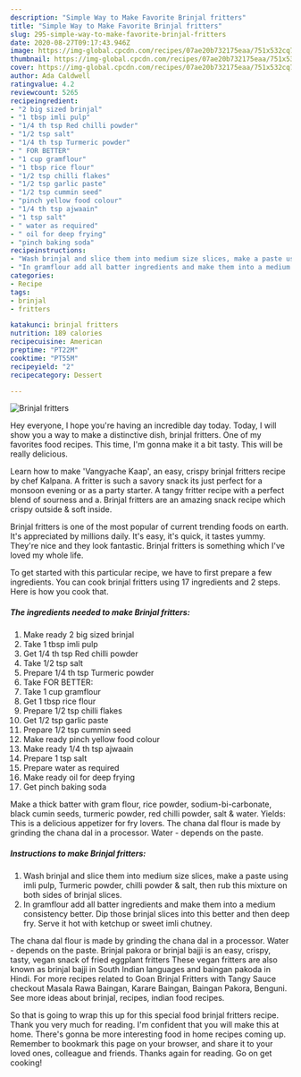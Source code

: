 ```yaml
---
description: "Simple Way to Make Favorite Brinjal fritters"
title: "Simple Way to Make Favorite Brinjal fritters"
slug: 295-simple-way-to-make-favorite-brinjal-fritters
date: 2020-08-27T09:17:43.946Z
image: https://img-global.cpcdn.com/recipes/07ae20b732175eaa/751x532cq70/brinjal-fritters-recipe-main-photo.jpg
thumbnail: https://img-global.cpcdn.com/recipes/07ae20b732175eaa/751x532cq70/brinjal-fritters-recipe-main-photo.jpg
cover: https://img-global.cpcdn.com/recipes/07ae20b732175eaa/751x532cq70/brinjal-fritters-recipe-main-photo.jpg
author: Ada Caldwell
ratingvalue: 4.2
reviewcount: 5265
recipeingredient:
- "2 big sized brinjal"
- "1 tbsp imli pulp"
- "1/4 th tsp Red chilli powder"
- "1/2 tsp salt"
- "1/4 th tsp Turmeric powder"
- " FOR BETTER"
- "1 cup gramflour"
- "1 tbsp rice flour"
- "1/2 tsp chilli flakes"
- "1/2 tsp garlic paste"
- "1/2 tsp cummin seed"
- "pinch yellow food colour"
- "1/4 th tsp ajwaain"
- "1 tsp salt"
- " water as required"
- " oil for deep frying"
- "pinch baking soda"
recipeinstructions:
- "Wash brinjal and slice them into medium size slices, make a paste using imli pulp, Turmeric powder, chilli powder &amp; salt, then rub this mixture on both sides of brinjal slices."
- "In gramflour add all batter ingredients and make them into a medium consistency better. Dip those brinjal slices into this better and then deep fry. Serve it hot with ketchup or sweet imli chutney."
categories:
- Recipe
tags:
- brinjal
- fritters

katakunci: brinjal fritters 
nutrition: 189 calories
recipecuisine: American
preptime: "PT22M"
cooktime: "PT55M"
recipeyield: "2"
recipecategory: Dessert

---
```



![Brinjal fritters](https://img-global.cpcdn.com/recipes/07ae20b732175eaa/751x532cq70/brinjal-fritters-recipe-main-photo.jpg)

Hey everyone, I hope you're having an incredible day today. Today, I will show you a way to make a distinctive dish, brinjal fritters. One of my favorites food recipes. This time, I'm gonna make it a bit tasty. This will be really delicious.

Learn how to make &#39;Vangyache Kaap&#39;, an easy, crispy brinjal fritters recipe by chef Kalpana. A fritter is such a savory snack its just perfect for a monsoon evening or as a party starter. A tangy fritter recipe with a perfect blend of sourness and a. Brinjal fritters are an amazing snack recipe which crispy outside &amp; soft inside.

Brinjal fritters is one of the most popular of current trending foods on earth. It's appreciated by millions daily. It's easy, it's quick, it tastes yummy. They're nice and they look fantastic. Brinjal fritters is something which I've loved my whole life.


To get started with this particular recipe, we have to first prepare a few ingredients. You can cook brinjal fritters using 17 ingredients and 2 steps. Here is how you cook that.

<!--inarticleads1-->

##### The ingredients needed to make Brinjal fritters:

1. Make ready 2 big sized brinjal
1. Take 1 tbsp imli pulp
1. Get 1/4 th tsp Red chilli powder
1. Take 1/2 tsp salt
1. Prepare 1/4 th tsp Turmeric powder
1. Take  FOR BETTER:
1. Take 1 cup gramflour
1. Get 1 tbsp rice flour
1. Prepare 1/2 tsp chilli flakes
1. Get 1/2 tsp garlic paste
1. Prepare 1/2 tsp cummin seed
1. Make ready pinch yellow food colour
1. Make ready 1/4 th tsp ajwaain
1. Prepare 1 tsp salt
1. Prepare  water as required
1. Make ready  oil for deep frying
1. Get pinch baking soda


Make a thick batter with gram flour, rice powder, sodium-bi-carbonate, black cumin seeds, turmeric powder, red chilli powder, salt &amp; water. Yields: This is a delicious appetizer for fry lovers. The chana dal flour is made by grinding the chana dal in a processor. Water - depends on the paste. 

<!--inarticleads2-->

##### Instructions to make Brinjal fritters:

1. Wash brinjal and slice them into medium size slices, make a paste using imli pulp, Turmeric powder, chilli powder &amp; salt, then rub this mixture on both sides of brinjal slices.
1. In gramflour add all batter ingredients and make them into a medium consistency better. Dip those brinjal slices into this better and then deep fry. Serve it hot with ketchup or sweet imli chutney.


The chana dal flour is made by grinding the chana dal in a processor. Water - depends on the paste. Brinjal pakora or brinjal bajji is an easy, crispy, tasty, vegan snack of fried eggplant fritters These vegan fritters are also known as brinjal bajji in South Indian languages and baingan pakoda in Hindi. For more recipes related to Goan Brinjal Fritters with Tangy Sauce checkout Masala Rawa Baingan, Karare Baingan, Baingan Pakora, Benguni. See more ideas about brinjal, recipes, indian food recipes. 

So that is going to wrap this up for this special food brinjal fritters recipe. Thank you very much for reading. I'm confident that you will make this at home. There's gonna be more interesting food in home recipes coming up. Remember to bookmark this page on your browser, and share it to your loved ones, colleague and friends. Thanks again for reading. Go on get cooking!
